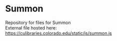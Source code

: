# Summon
Repository for files for Summon<br>
External file hosted here: https://culibraries.colorado.edu/static/js/summon.js
